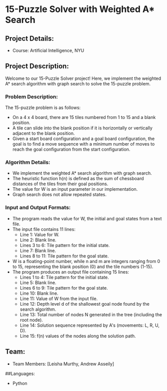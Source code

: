 # 15-Puzzle Solver with Weighted A* Search

## Project Details:

- Course: Artificial Intelligence, NYU

## Project Description:

Welcome to our 15-Puzzle Solver project! Here, we implement the weighted A* search algorithm with graph search to solve the 15-puzzle problem. 

### Problem Description:

The 15-puzzle problem is as follows:
- On a 4 x 4 board, there are 15 tiles numbered from 1 to 15 and a blank position.
- A tile can slide into the blank position if it is horizontally or vertically adjacent to the blank position.
- Given a start board configuration and a goal board configuration, the goal is to find a move sequence with a minimum number of moves to reach the goal configuration from the start configuration.

### Algorithm Details:

- We implement the weighted A* search algorithm with graph search.
- The heuristic function h(n) is defined as the sum of chessboard distances of the tiles from their goal positions.
- The value for W is an input parameter in our implementation.
- Graph search does not allow repeated states.

### Input and Output Formats:

- The program reads the value for W, the initial and goal states from a text file.
- The input file contains 11 lines:
    - Line 1: Value for W.
    - Line 2: Blank line.
    - Lines 3 to 6: Tile pattern for the initial state.
    - Line 7: Blank line.
    - Lines 8 to 11: Tile pattern for the goal state.
- W is a floating-point number, while n and m are integers ranging from 0 to 15, representing the blank position (0) and the tile numbers (1-15).
- The program produces an output file containing 15 lines:
    - Lines 1 to 4: Tile pattern for the initial state.
    - Line 5: Blank line.
    - Lines 6 to 9: Tile pattern for the goal state.
    - Line 10: Blank line.
    - Line 11: Value of W from the input file.
    - Line 12: Depth level d of the shallowest goal node found by the search algorithm.
    - Line 13: Total number of nodes N generated in the tree (including the root node).
    - Line 14: Solution sequence represented by A's (movements: L, R, U, D).
    - Line 15: f(n) values of the nodes along the solution path.

## Team:

- Team Members: [Leisha Murthy, Andrew Asseily]
  

##Languages:

- Python
